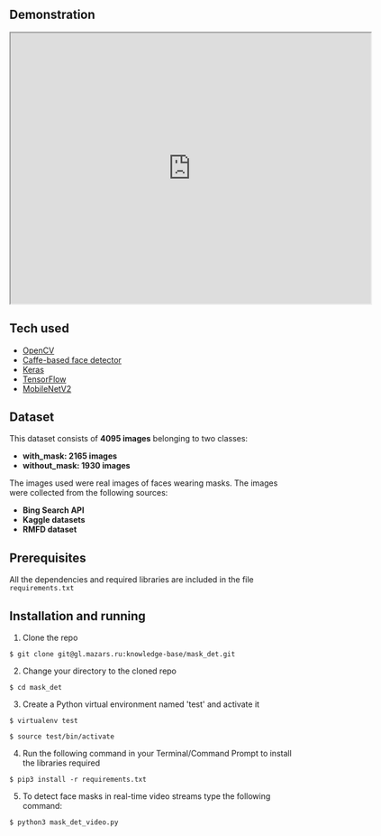 ## Demonstration

<iframe src="https://drive.google.com/file/d/1x_zV01n-ljWfHhH3gGzmYHVVbGZhNbh6/preview" width="640" height="480"></iframe>


## Tech used
- [OpenCV](https://opencv.org/)
- [Caffe-based face detector](https://caffe.berkeleyvision.org/)
- [Keras](https://keras.io/)
- [TensorFlow](https://www.tensorflow.org/)
- [MobileNetV2](https://arxiv.org/abs/1801.04381)

## Dataset
This dataset consists of __4095 images__ belonging to two classes:
*	__with_mask: 2165 images__
*	__without_mask: 1930 images__

The images used were real images of faces wearing masks. The images were collected from the following sources:

* __Bing Search API__
* __Kaggle datasets__
* __RMFD dataset__

## Prerequisites

All the dependencies and required libraries are included in the file <code>requirements.txt</code>



## Installation and running

1. Clone the repo
```
$ git clone git@gl.mazars.ru:knowledge-base/mask_det.git
```

2. Change your directory to the cloned repo
```
$ cd mask_det
```

3. Create a Python virtual environment named 'test' and activate it
```
$ virtualenv test
```
```
$ source test/bin/activate
```

4. Run the following command in your Terminal/Command Prompt to install the libraries required
```
$ pip3 install -r requirements.txt
```

5. To detect face masks in real-time video streams type the following command:

```
$ python3 mask_det_video.py
```
